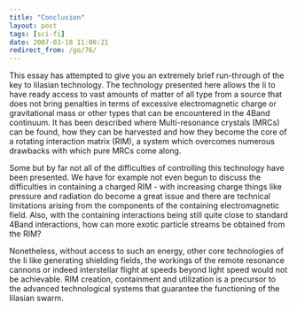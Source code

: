 ```yaml
---
title: "Conclusion"
layout: post
tags: [sci-fi]
date: 2007-03-18 11:00:21
redirect_from: /go/76/
---
```


This essay has attempted to give you an extremely brief run-through of the key to Iilasian technology. The technology presented here allows the Ii to have ready access to vast amounts of matter of all type from a source that does not bring penalties in terms of excessive electromagnetic charge or gravitational mass or other types that can be encountered in the 4Band continuum. It has been described where Multi-resonance crystals (MRCs) can be found, how they can be harvested and how they become the core of a rotating interaction matrix (RIM), a system which overcomes numerous drawbacks with which pure MRCs come along.

Some but by far not all of the difficulties of controlling this technology have been presented. We have for example not even begun to discuss the difficulties in containing a charged RIM - with increasing charge things like pressure and radiation do become a great issue and there are technical limitations arising from the components of the containing electromagnetic field. Also, with the containing interactions being still quite close to standard 4Band interactions, how can more exotic particle streams be obtained from the RIM?

Nonetheless, without access to such an energy, other core technologies of the Ii like generating shielding fields, the workings of the remote resonance cannons or indeed interstellar flight at speeds beyond light speed would not be achievable. RIM creation, containment and utilization is a precursor to the advanced technological systems that guarantee the functioning of the Iilasian swarm.